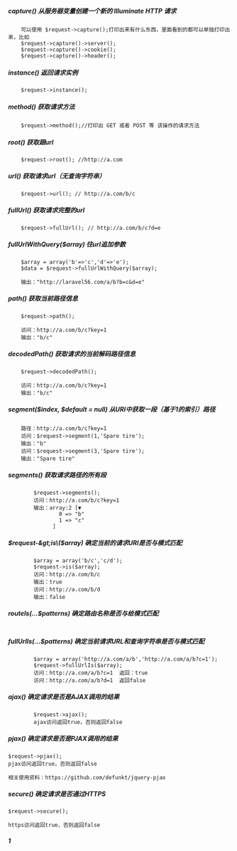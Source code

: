 ##### capture\(\) 从服务器变量创建一个新的 Illuminate HTTP 请求

```
    可以使用 $request->capture();打印出来有什么东西，里面看到的都可以单独打印出来，比如
    $request->capture()->server();
    $request->capture()->cookie();
    $request->capture()->header();
```

##### instance\(\) 返回请求实例

```
    $request->instance();
```

##### method\(\)  获取请求方法

```
    $request->method();//打印出 GET 或者 POST 等 该操作的请求方法
```

##### root\(\) 获取跟url

```
    $request->root(); //http://a.com
```

##### url\(\) 获取请求url（无查询字符串）

```
    $request->url(); // http://a.com/b/c
```

##### fullUrl\(\) 获取请求完整的url

```
    $request->fullUrl(); // http://a.com/b/c?d=e
```

##### fullUrlWithQuery\($array\)  往url追加参数

```
    $array = array('b'=>'c','d'=>'e');
    $data = $request->fullUrlWithQuery($array);

    输出："http://laravel56.com/a/b?b=c&d=e"
```

##### path\(\) 获取当前路径信息

```
    $request->path();

    访问：http://a.com/b/c?key=1
    输出："b/c"
```

##### decodedPath\(\) 获取请求的当前解码路径信息

```
    $request->decodedPath();

    访问：http://a.com/b/c?key=1
    输出："b/c"
```

##### segment\($index, $default = null\) 从URI中获取一段（基于1的索引）路径

```
    路径：http://a.com/b/c?key=1
    访问：$request->segment(1,'Spare tire');
    输出："b"
    访问：$request->segment(3,'Spare tire');
    输出："Spare tire"
```

##### segments\(\)  获取请求路径的所有段

```
        $request->segments();
        访问：http://a.com/b/c?key=1
        输出：array:2 [▼
                0 => "b"
                1 => "c"
              ]
```

##### $request-&gt;is\($array\) 确定当前的请求URI是否与模式匹配

```
        $array = array('b/c','c/d');
        $request->is($array);
        访问：http://a.com/b/c
        输出：true
        访问：http://a.com/b/d
        输出：false
```

##### routeIs\(...$patterns\) 确定路由名称是否与给模式匹配

```

```

##### fullUrlIs\(...$patterns\) 确定当前请求URL和查询字符串是否与模式匹配

```
        $array = array('http://a.com/a/b','http://a.com/a/b?c=1');
        $request->fullUrlIs($array);
        访问：http://a.com/a/b?c=1  返回：true
        访问：http://a.com/a/b?d=1  返回false
```

##### ajax\(\)  确定请求是否是AJAX调用的结果

```
        $request->ajax();
        ajax访问返回true，否则返回false
```

##### pjax\(\) 确定请求是否是PJAX调用的结果

```
$request->pjax();  
pjax访问返回true，否则返回false

相关使用资料：https://github.com/defunkt/jquery-pjax
```

##### secure\(\) 确定请求是否通过HTTPS

```
$request->secure();

https访问返回true，否则返回false
```

##### 1

```

```



